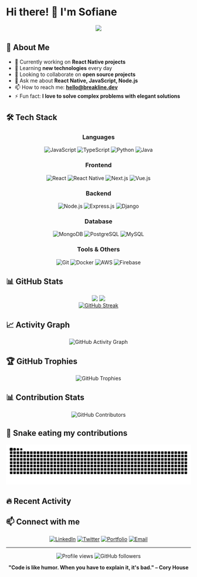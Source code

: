 # Hi there! 👋 I'm Sofiane

<div align="center">
  <img src="https://readme-typing-svg.herokuapp.com/?lines=Full-Stack+Developer;React+Native+Expert;JavaScript+Enthusiast;Always+learning+new+things&font=Fira%20Code&center=true&width=440&height=45&color=f75c7e&vCenter=true&size=22">
</div>

## 🚀 About Me

- 🔭 Currently working on **React Native projects**
- 🌱 Learning **new technologies** every day
- 👯 Looking to collaborate on **open source projects**
- 💬 Ask me about **React Native, JavaScript, Node.js**
- 📫 How to reach me: **hello@breakline.dev**
- ⚡ Fun fact: **I love to solve complex problems with elegant solutions**

## 🛠️ Tech Stack

<div align="center">

### Languages
![JavaScript](https://img.shields.io/badge/JavaScript-F7DF1E?style=for-the-badge&logo=javascript&logoColor=black)
![TypeScript](https://img.shields.io/badge/TypeScript-007ACC?style=for-the-badge&logo=typescript&logoColor=white)
![Python](https://img.shields.io/badge/Python-14354C?style=for-the-badge&logo=python&logoColor=white)
![Java](https://img.shields.io/badge/Java-ED8B00?style=for-the-badge&logo=java&logoColor=white)

### Frontend
![React](https://img.shields.io/badge/React-20232A?style=for-the-badge&logo=react&logoColor=61DAFB)
![React Native](https://img.shields.io/badge/React_Native-20232A?style=for-the-badge&logo=react&logoColor=61DAFB)
![Next.js](https://img.shields.io/badge/Next.js-000000?style=for-the-badge&logo=next.js&logoColor=white)
![Vue.js](https://img.shields.io/badge/Vue.js-35495E?style=for-the-badge&logo=vue.js&logoColor=4FC08D)

### Backend
![Node.js](https://img.shields.io/badge/Node.js-43853D?style=for-the-badge&logo=node.js&logoColor=white)
![Express.js](https://img.shields.io/badge/Express.js-404D59?style=for-the-badge)
![Django](https://img.shields.io/badge/Django-092E20?style=for-the-badge&logo=django&logoColor=white)

### Database
![MongoDB](https://img.shields.io/badge/MongoDB-4EA94B?style=for-the-badge&logo=mongodb&logoColor=white)
![PostgreSQL](https://img.shields.io/badge/PostgreSQL-316192?style=for-the-badge&logo=postgresql&logoColor=white)
![MySQL](https://img.shields.io/badge/MySQL-00000F?style=for-the-badge&logo=mysql&logoColor=white)

### Tools & Others
![Git](https://img.shields.io/badge/Git-F05032?style=for-the-badge&logo=git&logoColor=white)
![Docker](https://img.shields.io/badge/Docker-2496ED?style=for-the-badge&logo=docker&logoColor=white)
![AWS](https://img.shields.io/badge/AWS-232F3E?style=for-the-badge&logo=amazon-aws&logoColor=white)
![Firebase](https://img.shields.io/badge/Firebase-039BE5?style=for-the-badge&logo=Firebase&logoColor=white)

</div>

## 📊 GitHub Stats

<div align="center">
  <img height="180em" src="https://github-readme-stats.vercel.app/api?username=Sosotess93&show_icons=true&theme=tokyonight&include_all_commits=true&count_private=true"/>
  <img height="180em" src="https://github-readme-stats.vercel.app/api/top-langs/?username=Sosotess93&layout=compact&langs_count=7&theme=tokyonight"/>
</div>

<div align="center">
  <a href="https://git.io/streak-stats"><img src="https://github-readme-streak-stats.herokuapp.com?user=Sosotess93" alt="GitHub Streak" /></a>
</div>


## 📈 Activity Graph

<div align="center">
  <img src="https://github-readme-activity-graph.vercel.app/graph?username=Sosotess93&theme=tokyo-night&bg_color=1a1b27&color=be95ff&line=628fdb&point=c58af9&area=true&hide_border=true" alt="GitHub Activity Graph" />
</div>

## 🏆 GitHub Trophies

<div align="center">
  <img src="https://github-profile-trophy.vercel.app/?username=Sosotess93&theme=tokyonight&no-frame=true&row=1&column=7" alt="GitHub Trophies" />
</div>

## 📊 Contribution Stats

<div align="center">
  <img src="https://github-contributor-stats.vercel.app/api?username=Sosotess93&limit=5&theme=tokyonight&combine_all_yearly_contributions=true" alt="GitHub Contributors" />
</div>

## 🐍 Snake eating my contributions

<div align="center">
  <img src="https://raw.githubusercontent.com/Sosotess93/Sosotess93/output/github-contribution-grid-snake.svg" alt="Snake animation" />
</div>

## 🔥 Recent Activity

<!--START_SECTION:activity-->
<!--END_SECTION:activity-->

## 📫 Connect with me

<div align="center">

[![LinkedIn](https://img.shields.io/badge/LinkedIn-0077B5?style=for-the-badge&logo=linkedin&logoColor=white)](https://linkedin.com/in/VOTRE_LINKEDIN)
[![Twitter](https://img.shields.io/badge/Twitter-1DA1F2?style=for-the-badge&logo=twitter&logoColor=white)](https://twitter.com/VOTRE_TWITTER)
[![Portfolio](https://img.shields.io/badge/Portfolio-FF5722?style=for-the-badge&logo=todoist&logoColor=white)](https://VOTRE_PORTFOLIO.com)
[![Email](https://img.shields.io/badge/Email-D14836?style=for-the-badge&logo=gmail&logoColor=white)](mailto:votre-email@example.com)

</div>

---

<div align="center">
  <img src="https://komarev.com/ghpvc/?username=Sosotess93&label=Profile%20views&color=0e75b6&style=flat" alt="Profile views" />
  <img src="https://img.shields.io/github/followers/Sosotess93?label=Followers&style=social" alt="GitHub followers" />
</div>

<div align="center">
  
  **"Code is like humor. When you have to explain it, it's bad." – Cory House**
  
</div>
